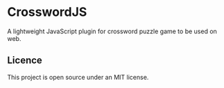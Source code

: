 # CrosswordJS
A lightweight JavaScript plugin for crossword puzzle game to be used on web.

## Licence
This project is open source under an MIT license.
